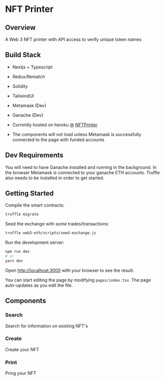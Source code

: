 # NFT Printer

## Overview
A Web 3 NFT printer with API access to verify unique token names

## Build Stack
 * Nextjs + Typescript
 * Redux/Rematch
 * Solidity
 * TailwindUI
 * Metamask (Dev)
 * Ganache (Dev)

 * Currently hosted on heroku @ [NFTPrinter](https://NFTPrinter.herokuapp.com/)
 * The components will not load unless Metamask is successfully connected to the page with funded accounts

## Dev Requirements
You will need to have Ganache installed and running in the background.  In the browser Metamask is connected to your ganache ETH accounts.  Truffle also needs to be installed in order to get started.
## Getting Started
Compile the smart contracts:
```bash
truffle migrate
```
Seed the exchange with some trades/transactions:
```bash
truffle web3-eth/scripts/seed-exchange.js
```

Run the development server:

```bash
npm run dev
# or
yarn dev
```

Open [http://localhost:3000](http://localhost:3000) with your browser to see the result.

You can start editing the page by modifying `pages/index.tsx`. The page auto-updates as you edit the file.




## Components
### Search
Search for information on existing NFT's
### Create
Create your NFT
### Print  
Pring your NFT